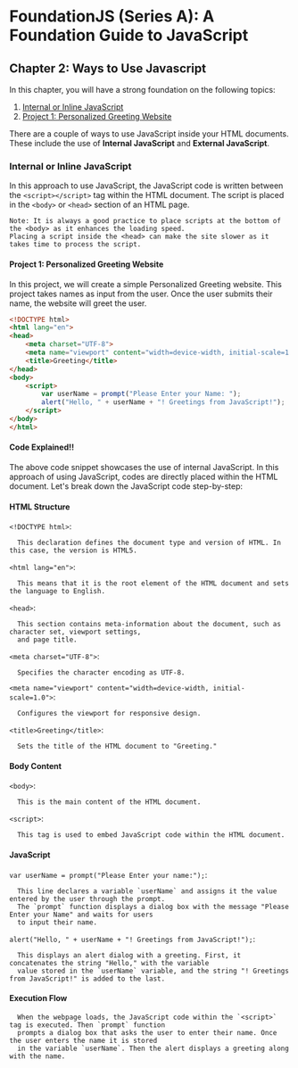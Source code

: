 # FoundationJS (Series A): A Foundation Guide to JavaScript

## Chapter 2: Ways to Use Javascript

In this chapter, you will have a strong foundation on the following topics: 

1. [Internal or Inline JavaScript](#internal-or-inline-javascript)
2. [Project 1: Personalized Greeting Website](#project-1-personalized-greeting-website)
   
There are a couple of ways to use JavaScript inside your HTML documents. These include the use of **Internal JavaScript** and **External JavaScript**.
    
### Internal or Inline JavaScript

In this approach to use JavaScript, the JavaScript code is  written between the `<script></script>` tag within the HTML document. The script is placed in the `<body>` or `<head>` section of an HTML page.

    Note: It is always a good practice to place scripts at the bottom of the <body> as it enhances the loading speed. 
    Placing a script inside the <head> can make the site slower as it takes time to process the script.

#### Project 1: Personalized Greeting Website

In this project, we will create a simple Personalized Greeting website. This project takes names as input from the user. Once the user submits their name, the website will greet the user.

```html
<!DOCTYPE html>
<html lang="en">
<head>
    <meta charset="UTF-8">
    <meta name="viewport" content="width=device-width, initial-scale=1.0">
    <title>Greeting</title>
</head>
<body>
    <script>
        var userName = prompt("Please Enter your Name: ");
        alert("Hello, " + userName + "! Greetings from JavaScript!");
    </script>
</body>
</html>
```
#### Code Explained!!

The above code snippet showcases the use of internal JavaScript. In this approach of using JavaScript, codes are directly placed within the HTML document. Let's break down the JavaScript code step-by-step:

#### HTML Structure

   `<!DOCTYPE html>`: 
   
      This declaration defines the document type and version of HTML. In this case, the version is HTML5. 

   `<html lang="en">`: 
      
      This means that it is the root element of the HTML document and sets the language to English.

   `<head>`: 
   
      This section contains meta-information about the document, such as character set, viewport settings, 
      and page title.

   `<meta charset="UTF-8">`: 
   
      Specifies the character encoding as UTF-8.

   `<meta name="viewport" content="width=device-width, initial-scale=1.0">`: 
   
      Configures the viewport for responsive design.

   `<title>Greeting</title>`: 
   
      Sets the title of the HTML document to "Greeting."

#### Body Content

   `<body>`: 
   
      This is the main content of the HTML document.
      
   `<script>`: 
      
      This tag is used to embed JavaScript code within the HTML document.

#### JavaScript

   `var userName = prompt("Please Enter your name:");`: 
   
      This line declares a variable `userName` and assigns it the value entered by the user through the prompt. 
      The `prompt` function displays a dialog box with the message "Please Enter your Name" and waits for users 
      to input their name.
   
   `alert("Hello, " + userName + "! Greetings from JavaScript!");`: 
   
      This displays an alert dialog with a greeting. First, it concatenates the string "Hello," with the variable 
      value stored in the `userName` variable, and the string "! Greetings from JavaScript!" is added to the last.

#### Execution Flow

      When the webpage loads, the JavaScript code within the `<script>` tag is executed. Then `prompt` function 
      prompts a dialog box that asks the user to enter their name. Once the user enters the name it is stored 
      in the variable `userName`. Then the alert displays a greeting along with the name.

    



